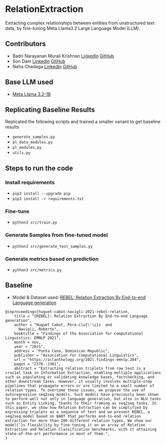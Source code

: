 # RelationExtraction

Extracting complex relationships between entities from unstructured text data, by fine-tuning Meta Llama3.2 Large Language Model (LLM).

## Contributors

* Badri Narayanan Murali Krishnan [LinkedIn](https://www.linkedin.com/in/mbadrinarayanan/) [GitHub](https://github.com/MBadriNarayanan)
* Son Dam [LinkedIn](https://www.linkedin.com/in/son-dam-856853209/) [GitHub](https://github.com/damchauson)
* Neha Chadaga [LinkedIn](https://www.linkedin.com/in/neha-chadaga/) [GitHub](https://github.com/neha-chadaga)

## Base LLM used

- [Meta Llama 3.2-1B](https://huggingface.co/meta-llama/Llama-3.2-1B)

## Replicating Baseline Results

Replicated the following scripts and trained a smaller variant to get baseline results
- `generate_samples.py`
- `pl_data_modules.py`
- `pl_modules.py`
- `utils.py`

## Steps to run the code

### Install requirements

- `pip3 install --upgrade pip`
- `pip3 install -r requirements.txt`

### Fine-tune

- `python3 src/train.py`

### Generate Samples from fine-tuned model

- `python3 src/generate_test_samples.py`

### Generate metrics based on prediction

- `python3 src/metrics.py`

## Baseline

* Model & Dataset used: [REBEL: Relation Extraction By End-to-end Language generation
](https://github.com/Babelscape/rebel)

```
@inproceedings{huguet-cabot-navigli-2021-rebel-relation,
    title = "{REBEL}: Relation Extraction By End-to-end Language generation",
    author = "Huguet Cabot, Pere-Llu{\'\i}s  and
      Navigli, Roberto",
    booktitle = "Findings of the Association for Computational Linguistics: EMNLP 2021",
    month = nov,
    year = "2021",
    address = "Punta Cana, Dominican Republic",
    publisher = "Association for Computational Linguistics",
    url = "https://aclanthology.org/2021.findings-emnlp.204",
    pages = "2370--2381",
    abstract = "Extracting relation triplets from raw text is a crucial task in Information Extraction, enabling multiple applications such as populating or validating knowledge bases, factchecking, and other downstream tasks. However, it usually involves multiple-step pipelines that propagate errors or are limited to a small number of relation types. To overcome these issues, we propose the use of autoregressive seq2seq models. Such models have previously been shown to perform well not only in language generation, but also in NLU tasks such as Entity Linking, thanks to their framing as seq2seq tasks. In this paper, we show how Relation Extraction can be simplified by expressing triplets as a sequence of text and we present REBEL, a seq2seq model based on BART that performs end-to-end relation extraction for more than 200 different relation types. We show our model{'}s flexibility by fine-tuning it on an array of Relation Extraction and Relation Classification benchmarks, with it attaining state-of-the-art performance in most of them.",
}
```
